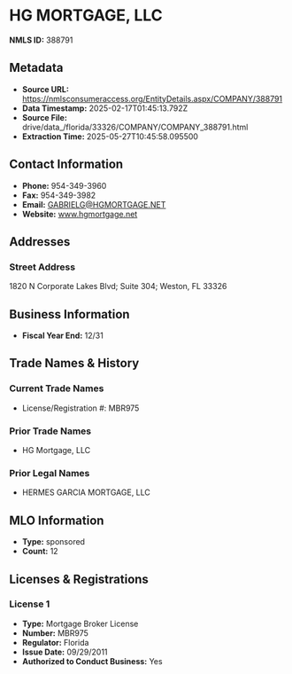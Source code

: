 # HG MORTGAGE, LLC

**NMLS ID:** 388791

## Metadata
- **Source URL:** https://nmlsconsumeraccess.org/EntityDetails.aspx/COMPANY/388791
- **Data Timestamp:** 2025-02-17T01:45:13.792Z
- **Source File:** drive/data_/florida/33326/COMPANY/COMPANY_388791.html
- **Extraction Time:** 2025-05-27T10:45:58.095500

## Contact Information
- **Phone:** 954-349-3960
- **Fax:** 954-349-3982
- **Email:** GABRIELG@HGMORTGAGE.NET
- **Website:** www.hgmortgage.net

## Addresses
### Street Address
1820 N Corporate Lakes Blvd; Suite 304; Weston, FL 33326

## Business Information
- **Fiscal Year End:** 12/31

## Trade Names & History
### Current Trade Names
- License/Registration #: MBR975

### Prior Trade Names
- HG Mortgage, LLC

### Prior Legal Names
- HERMES GARCIA MORTGAGE, LLC

## MLO Information
- **Type:** sponsored
- **Count:** 12

## Licenses & Registrations

### License 1
- **Type:** Mortgage Broker License
- **Number:** MBR975
- **Regulator:** Florida
- **Issue Date:** 09/29/2011
- **Authorized to Conduct Business:** Yes
